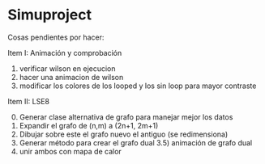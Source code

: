 # Simuproject
Cosas pendientes por hacer:

Item I: Animación y comprobación

1) verificar wilson en ejecucion
2) hacer una animacion de wilson
3) modificar los colores de los looped y los sin loop para mayor contraste

Item II: LSE8

0) Generar clase alternativa de grafo para manejar mejor los datos
1) Expandir el grafo de (n,m) a (2n+1, 2m+1) 
2) Dibujar sobre este el grafo nuevo el antiguo (se redimensiona)
3) Generar método para crear el grafo dual
3.5) animación de grafo dual
4) unir ambos con mapa de calor

